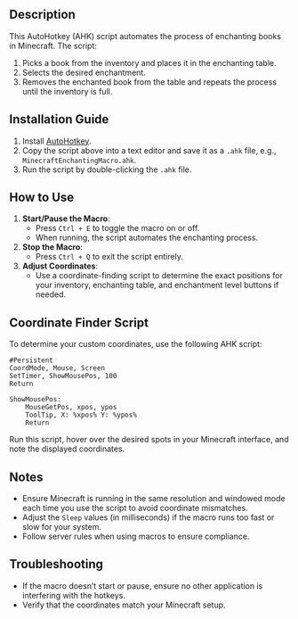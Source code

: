 ## Description
This AutoHotkey (AHK) script automates the process of enchanting books in Minecraft. The script:
1. Picks a book from the inventory and places it in the enchanting table.
2. Selects the desired enchantment.
3. Removes the enchanted book from the table and repeats the process until the inventory is full.

## Installation Guide
1. Install [AutoHotkey](https://www.autohotkey.com/).
2. Copy the script above into a text editor and save it as a `.ahk` file, e.g., `MinecraftEnchantingMacro.ahk`.
3. Run the script by double-clicking the `.ahk` file.

## How to Use
1. **Start/Pause the Macro**:
   - Press `Ctrl + E` to toggle the macro on or off.
   - When running, the script automates the enchanting process.
2. **Stop the Macro**:
   - Press `Ctrl + Q` to exit the script entirely.
3. **Adjust Coordinates**:
   - Use a coordinate-finding script to determine the exact positions for your inventory, enchanting table, and enchantment level buttons if needed.

## Coordinate Finder Script
To determine your custom coordinates, use the following AHK script:
```ahk
#Persistent
CoordMode, Mouse, Screen
SetTimer, ShowMousePos, 100
Return

ShowMousePos:
    MouseGetPos, xpos, ypos
    ToolTip, X: %xpos% Y: %ypos%
    Return
```
Run this script, hover over the desired spots in your Minecraft interface, and note the displayed coordinates.

## Notes
- Ensure Minecraft is running in the same resolution and windowed mode each time you use the script to avoid coordinate mismatches.
- Adjust the `Sleep` values (in milliseconds) if the macro runs too fast or slow for your system.
- Follow server rules when using macros to ensure compliance.

## Troubleshooting
- If the macro doesn’t start or pause, ensure no other application is interfering with the hotkeys.
- Verify that the coordinates match your Minecraft setup.
